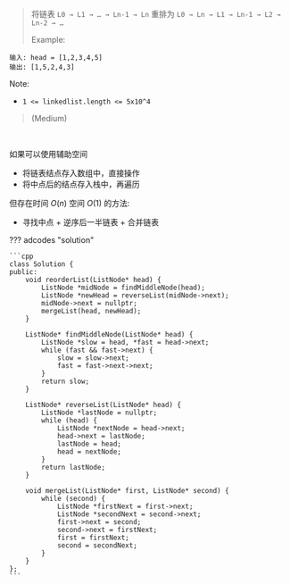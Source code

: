 <!-- prettier-ignore-start -->

> 将链表 `L0 → L1 → … → Ln-1 → Ln` 重排为  `L0 → Ln → L1 → Ln-1 → L2 → Ln-2 → …`
> 
>   Example:
```
输入: head = [1,2,3,4,5]
输出: [1,5,2,4,3]
```
Note:
>
- `1 <= linkedlist.length <= 5x10^4`
>
> (Medium)

<!-- prettier-ignore-end -->

<br>

如果可以使用辅助空间

-   将链表结点存入数组中，直接操作
-   将中点后的结点存入栈中，再遍历

但存在时间 $O(n)$ 空间 $O(1)$ 的方法:

-   寻找中点 + 逆序后一半链表 + 合并链表

??? adcodes "solution"

    ```cpp
    class Solution {
    public:
        void reorderList(ListNode* head) {
            ListNode *midNode = findMiddleNode(head);
            ListNode *newHead = reverseList(midNode->next);
            midNode->next = nullptr;
            mergeList(head, newHead);
        }

        ListNode* findMiddleNode(ListNode* head) {
            ListNode *slow = head, *fast = head->next;
            while (fast && fast->next) {
                slow = slow->next;
                fast = fast->next->next;
            }
            return slow;
        }

        ListNode* reverseList(ListNode* head) {
            ListNode *lastNode = nullptr;
            while (head) {
                ListNode *nextNode = head->next;
                head->next = lastNode;
                lastNode = head;
                head = nextNode;
            }
            return lastNode;
        }

        void mergeList(ListNode* first, ListNode* second) {
            while (second) {
                ListNode *firstNext = first->next;
                ListNode *secondNext = second->next;
                first->next = second;
                second->next = firstNext;
                first = firstNext;
                second = secondNext;
            }
        }
    };
    ```

